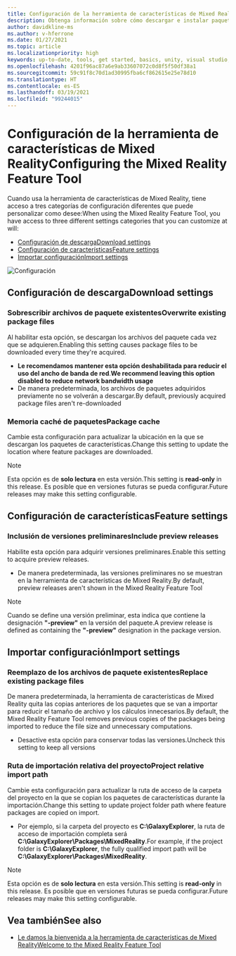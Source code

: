 ```yaml
---
title: Configuración de la herramienta de características de Mixed Reality
description: Obtenga información sobre cómo descargar e instalar paquetes de Mixed Reality para Unity desde la herramienta de características de MR para el desarrollo de HoloLens y VR.
author: davidkline-ms
ms.author: v-hferrone
ms.date: 01/27/2021
ms.topic: article
ms.localizationpriority: high
keywords: up-to-date, tools, get started, basics, unity, visual studio, toolkit, mixed reality headset, windows mixed reality headset, virtual reality headset, installation, Windows, HoloLens, emulator, unreal, openxr
ms.openlocfilehash: 4201f96ac87a6e9ab33607072c0d8f5f50df38a1
ms.sourcegitcommit: 59c91f8c70d1ad30995fba6cf862615e25e78d10
ms.translationtype: HT
ms.contentlocale: es-ES
ms.lasthandoff: 03/19/2021
ms.locfileid: "99244015"
---
```

# <a name="configuring-the-mixed-reality-feature-tool"></a><span data-ttu-id="32cfb-104">Configuración de la herramienta de características de Mixed Reality</span><span class="sxs-lookup"><span data-stu-id="32cfb-104">Configuring the Mixed Reality Feature Tool</span></span>

<span data-ttu-id="32cfb-105">Cuando usa la herramienta de características de Mixed Reality, tiene acceso a tres categorías de configuración diferentes que puede personalizar como desee:</span><span class="sxs-lookup"><span data-stu-id="32cfb-105">When using the Mixed Reality Feature Tool, you have access to three different settings categories that you can customize at will:</span></span>

* [<span data-ttu-id="32cfb-106">Configuración de descarga</span><span class="sxs-lookup"><span data-stu-id="32cfb-106">Download settings</span></span>](#download-settings)
* [<span data-ttu-id="32cfb-107">Configuración de características</span><span class="sxs-lookup"><span data-stu-id="32cfb-107">Feature settings</span></span>](#feature-settings)
* [<span data-ttu-id="32cfb-108">Importar configuración</span><span class="sxs-lookup"><span data-stu-id="32cfb-108">Import settings</span></span>](#import-settings)

![Configuración](images/FeatureToolSettings.png)

## <a name="download-settings"></a><span data-ttu-id="32cfb-110">Configuración de descarga</span><span class="sxs-lookup"><span data-stu-id="32cfb-110">Download settings</span></span>

### <a name="overwrite-existing-package-files"></a><span data-ttu-id="32cfb-111">Sobrescribir archivos de paquete existentes</span><span class="sxs-lookup"><span data-stu-id="32cfb-111">Overwrite existing package files</span></span>

<span data-ttu-id="32cfb-112">Al habilitar esta opción, se descargan los archivos del paquete cada vez que se adquieren.</span><span class="sxs-lookup"><span data-stu-id="32cfb-112">Enabling this setting causes package files to be downloaded every time they're acquired.</span></span> 
* <span data-ttu-id="32cfb-113">**Le recomendamos mantener esta opción deshabilitada para reducir el uso del ancho de banda de red**.</span><span class="sxs-lookup"><span data-stu-id="32cfb-113">**We recommend leaving this option disabled to reduce network bandwidth usage**</span></span>
* <span data-ttu-id="32cfb-114">De manera predeterminada, los archivos de paquetes adquiridos previamente no se volverán a descargar.</span><span class="sxs-lookup"><span data-stu-id="32cfb-114">By default, previously acquired package files aren't re-downloaded</span></span>

### <a name="package-cache"></a><span data-ttu-id="32cfb-115">Memoria caché de paquetes</span><span class="sxs-lookup"><span data-stu-id="32cfb-115">Package cache</span></span>

<span data-ttu-id="32cfb-116">Cambie esta configuración para actualizar la ubicación en la que se descargan los paquetes de características.</span><span class="sxs-lookup"><span data-stu-id="32cfb-116">Change this setting to update the location where feature packages are downloaded.</span></span>

> [!NOTE]
> <span data-ttu-id="32cfb-117">Esta opción es de **solo lectura** en esta versión.</span><span class="sxs-lookup"><span data-stu-id="32cfb-117">This setting is **read-only** in this release.</span></span> <span data-ttu-id="32cfb-118">Es posible que en versiones futuras se pueda configurar.</span><span class="sxs-lookup"><span data-stu-id="32cfb-118">Future releases may make this setting configurable.</span></span>

## <a name="feature-settings"></a><span data-ttu-id="32cfb-119">Configuración de características</span><span class="sxs-lookup"><span data-stu-id="32cfb-119">Feature settings</span></span>

### <a name="include-preview-releases"></a><span data-ttu-id="32cfb-120">Inclusión de versiones preliminares</span><span class="sxs-lookup"><span data-stu-id="32cfb-120">Include preview releases</span></span>

<span data-ttu-id="32cfb-121">Habilite esta opción para adquirir versiones preliminares.</span><span class="sxs-lookup"><span data-stu-id="32cfb-121">Enable this setting to acquire preview releases.</span></span>
* <span data-ttu-id="32cfb-122">De manera predeterminada, las versiones preliminares no se muestran en la herramienta de características de Mixed Reality.</span><span class="sxs-lookup"><span data-stu-id="32cfb-122">By default, preview releases aren't shown in the Mixed Reality Feature Tool</span></span> 

> [!NOTE]
> <span data-ttu-id="32cfb-123">Cuando se define una versión preliminar, esta indica que contiene la designación **"-preview"** en la versión del paquete.</span><span class="sxs-lookup"><span data-stu-id="32cfb-123">A preview release is defined as containing the **"-preview"** designation in the package version.</span></span>

## <a name="import-settings"></a><span data-ttu-id="32cfb-124">Importar configuración</span><span class="sxs-lookup"><span data-stu-id="32cfb-124">Import settings</span></span>

### <a name="replace-existing-package-files"></a><span data-ttu-id="32cfb-125">Reemplazo de los archivos de paquete existentes</span><span class="sxs-lookup"><span data-stu-id="32cfb-125">Replace existing package files</span></span>

<span data-ttu-id="32cfb-126">De manera predeterminada, la herramienta de características de Mixed Reality quita las copias anteriores de los paquetes que se van a importar para reducir el tamaño de archivo y los cálculos innecesarios.</span><span class="sxs-lookup"><span data-stu-id="32cfb-126">By default, the Mixed Reality Feature Tool removes previous copies of the packages being imported to reduce the file size and unnecessary computations.</span></span> 
* <span data-ttu-id="32cfb-127">Desactive esta opción para conservar todas las versiones.</span><span class="sxs-lookup"><span data-stu-id="32cfb-127">Uncheck this setting to keep all versions</span></span>

### <a name="project-relative-import-path"></a><span data-ttu-id="32cfb-128">Ruta de importación relativa del proyecto</span><span class="sxs-lookup"><span data-stu-id="32cfb-128">Project relative import path</span></span>

<span data-ttu-id="32cfb-129">Cambie esta configuración para actualizar la ruta de acceso de la carpeta del proyecto en la que se copian los paquetes de características durante la importación.</span><span class="sxs-lookup"><span data-stu-id="32cfb-129">Change this setting to update project folder path where feature packages are copied on import.</span></span> 
* <span data-ttu-id="32cfb-130">Por ejemplo, si la carpeta del proyecto es **C:\GalaxyExplorer**, la ruta de acceso de importación completa será **C:\GalaxyExplorer\Packages\MixedReality**.</span><span class="sxs-lookup"><span data-stu-id="32cfb-130">For example, if the project folder is **C:\GalaxyExplorer**, the fully qualified import path will be **C:\GalaxyExplorer\Packages\MixedReality**.</span></span>

> [!NOTE]
> <span data-ttu-id="32cfb-131">Esta opción es de **solo lectura** en esta versión.</span><span class="sxs-lookup"><span data-stu-id="32cfb-131">This setting is **read-only** in this release.</span></span> <span data-ttu-id="32cfb-132">Es posible que en versiones futuras se pueda configurar.</span><span class="sxs-lookup"><span data-stu-id="32cfb-132">Future releases may make this setting configurable.</span></span>

## <a name="see-also"></a><span data-ttu-id="32cfb-133">Vea también</span><span class="sxs-lookup"><span data-stu-id="32cfb-133">See also</span></span>

- [<span data-ttu-id="32cfb-134">Le damos la bienvenida a la herramienta de características de Mixed Reality</span><span class="sxs-lookup"><span data-stu-id="32cfb-134">Welcome to the Mixed Reality Feature Tool</span></span>](welcome-to-mr-feature-tool.md)
